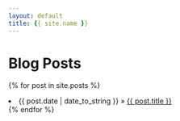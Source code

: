 ```yaml
---
layout: default
title: {{ site.name }}
---
```


# [](#header-1)Blog Posts

{% for post in site.posts %}
<li><span>{{ post.date | date_to_string }}</span> &raquo; <a href="{{ site.baseurl }}{{ post.url }}">{{ post.title }}</a></li>
{% endfor %}



